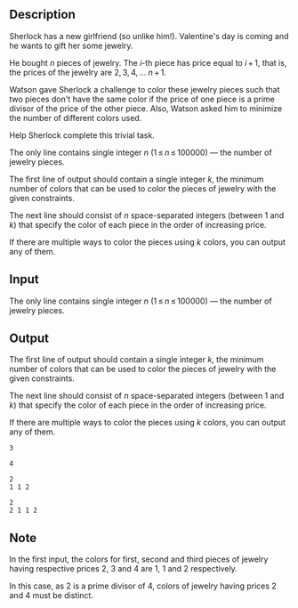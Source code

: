 ## Description

<div><p>Sherlock has a new girlfriend (so unlike him!). Valentine's day is coming and he wants to gift her some jewelry.</p><p>He bought <span class="tex-span"><i>n</i></span> pieces of jewelry. The <span class="tex-span"><i>i</i></span>-th piece has price equal to <span class="tex-span"><i>i</i> + 1</span>, that is, the prices of the jewelry are <span class="tex-span">2, 3, 4, ... <i>n</i> + 1</span>.</p><p>Watson gave Sherlock a challenge to color these jewelry pieces such that two pieces don't have the same color if the price of one piece is a prime divisor of the price of the other piece. Also, Watson asked him to minimize the number of different colors used.</p><p>Help Sherlock complete this trivial task.</p></div><div class="input-specification"><p>The only line contains single integer <span class="tex-span"><i>n</i></span> (<span class="tex-span">1 ≤ <i>n</i> ≤ 100000</span>)&nbsp;— the number of jewelry pieces.</p></div><div class="output-specification"><p>The first line of output should contain a single integer <span class="tex-span"><i>k</i></span>, the minimum number of colors that can be used to color the pieces of jewelry with the given constraints.</p><p>The next line should consist of <span class="tex-span"><i>n</i></span> space-separated integers (between <span class="tex-span">1</span> and <span class="tex-span"><i>k</i></span>) that specify the color of each piece in the order of increasing price.</p><p>If there are multiple ways to color the pieces using <span class="tex-span"><i>k</i></span> colors, you can output any of them.</p></div>

## Input

<p>The only line contains single integer <span class="tex-span"><i>n</i></span> (<span class="tex-span">1 ≤ <i>n</i> ≤ 100000</span>)&nbsp;— the number of jewelry pieces.</p>

## Output

<p>The first line of output should contain a single integer <span class="tex-span"><i>k</i></span>, the minimum number of colors that can be used to color the pieces of jewelry with the given constraints.</p><p>The next line should consist of <span class="tex-span"><i>n</i></span> space-separated integers (between <span class="tex-span">1</span> and <span class="tex-span"><i>k</i></span>) that specify the color of each piece in the order of increasing price.</p><p>If there are multiple ways to color the pieces using <span class="tex-span"><i>k</i></span> colors, you can output any of them.</p>





```input1
3
```




```input2
4
```




```output1
2
1 1 2
```




```output2
2
2 1 1 2
```



## Note

<p>In the first input, the colors for first, second and third pieces of jewelry having respective prices <span class="tex-span">2</span>, <span class="tex-span">3</span> and <span class="tex-span">4</span> are <span class="tex-span">1</span>, <span class="tex-span">1</span> and <span class="tex-span">2</span> respectively.</p><p>In this case, as <span class="tex-span">2</span> is a prime divisor of <span class="tex-span">4</span>, colors of jewelry having prices <span class="tex-span">2</span> and <span class="tex-span">4</span> must be distinct.</p>